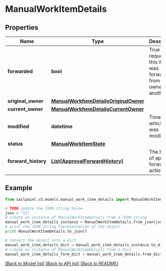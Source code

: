 # ManualWorkItemDetails


## Properties

Name | Type | Description | Notes
------------ | ------------- | ------------- | -------------
**forwarded** | **bool** | True if the request for this item was forwarded from one owner to another. | [optional] [default to False]
**original_owner** | [**ManualWorkItemDetailsOriginalOwner**](ManualWorkItemDetailsOriginalOwner.md) |  | [optional] 
**current_owner** | [**ManualWorkItemDetailsCurrentOwner**](ManualWorkItemDetailsCurrentOwner.md) |  | [optional] 
**modified** | **datetime** | Time at which item was modified. | [optional] 
**status** | [**ManualWorkItemState**](ManualWorkItemState.md) |  | [optional] 
**forward_history** | [**List[ApprovalForwardHistory]**](ApprovalForwardHistory.md) | The history of approval forward action. | [optional] 

## Example

```python
from sailpoint.v3.models.manual_work_item_details import ManualWorkItemDetails

# TODO update the JSON string below
json = "{}"
# create an instance of ManualWorkItemDetails from a JSON string
manual_work_item_details_instance = ManualWorkItemDetails.from_json(json)
# print the JSON string representation of the object
print ManualWorkItemDetails.to_json()

# convert the object into a dict
manual_work_item_details_dict = manual_work_item_details_instance.to_dict()
# create an instance of ManualWorkItemDetails from a dict
manual_work_item_details_form_dict = manual_work_item_details.from_dict(manual_work_item_details_dict)
```
[[Back to Model list]](../README.md#documentation-for-models) [[Back to API list]](../README.md#documentation-for-api-endpoints) [[Back to README]](../README.md)


